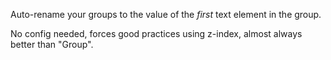 Auto-rename your groups to the value of the *first* text element in the group.

No config needed, forces good practices using z-index, almost always better than "Group".

